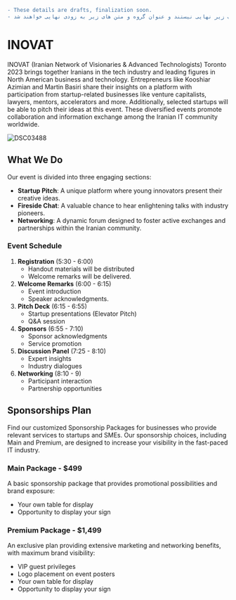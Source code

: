 ```diff
- These details are drafts, finalization soon.
- مطالب زیر نهایی نیستند و عنوان گروه و متن های زیر به زودی نهایی خواهند شد.

```

# INOVAT
INOVAT (Iranian Network of Visionaries & Advanced Technologists) Toronto 2023 brings together Iranians in the tech industry and leading figures in North American business and technology. Entrepreneurs like Kooshiar Azimian and Martin Basiri share their insights on a platform with participation from startup-related businesses like venture capitalists, lawyers, mentors, accelerators and more. Additionally, selected startups will be able to pitch their ideas at this event. These diversified events promote collaboration and information exchange among the Iranian IT community worldwide.

![DSC03488](https://github.com/amastaneh/inovat/assets/6195199/d33a4971-23f2-417f-96ee-01e0625852b1)

## What We Do
Our event is divided into three engaging sections: 

- **Startup Pitch**: A unique platform where young innovators present their creative ideas. 
- **Fireside Chat**: A valuable chance to hear enlightening talks with industry pioneers. 
- **Networking**: A dynamic forum designed to foster active exchanges and partnerships within the Iranian community.

### Event Schedule
1. **Registration** (5:30 - 6:00) 
    - Handout materials will be distributed 
    - Welcome remarks will be delivered.
2. **Welcome Remarks** (6:00 - 6:15) 
    - Event introduction 
    - Speaker acknowledgments.
3. **Pitch Deck** (6:15 - 6:55) 
    - Startup presentations (Elevator Pitch)
    - Q&A session
4. **Sponsors** (6:55 - 7:10)
    - Sponsor acknowledgments
    - Service promotion
5. **Discussion Panel** (7:25 - 8:10)
    - Expert insights
    - Industry dialogues
6. **Networking** (8:10 - 9)
    - Participant interaction
    - Partnership opportunities

## Sponsorships Plan
Find our customized Sponsorship Packages for businesses who provide relevant services to startups and SMEs. Our sponsorship choices, including Main and Premium, are designed to increase your visibility in the fast-paced IT industry.

### Main Package - $499
A basic sponsorship package that provides promotional possibilities and brand exposure:
- Your own table for display
- Opportunity to display your sign

### Premium Package - $1,499
An exclusive plan providing extensive marketing and networking benefits, with maximum brand visibility:
- VIP guest privileges
- Logo placement on event posters
- Your own table for display
- Opportunity to display your sign

